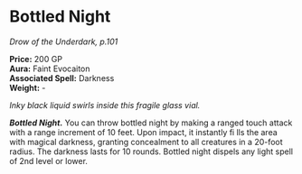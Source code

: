 # Bottled Night

*Drow of the Underdark, p.101*

**Price:** 200 GP  
**Aura:** Faint Evocaiton  
**Associated Spell:** Darkness  
**Weight:** -

*Inky black liquid swirls inside this fragile glass vial.*

***Bottled Night.*** 
You can throw bottled night by making
a ranged touch attack with a range
increment of 10 feet. Upon impact, it
instantly fi lls the area with magical
darkness, granting concealment to all
creatures in a 20-foot radius. The darkness
lasts for 10 rounds.
Bottled night dispels any light spell of
2nd level or lower.